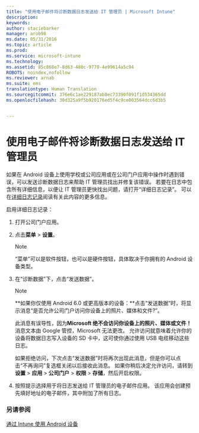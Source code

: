 ```yaml
---
title: "使用电子邮件将诊断数据日志发送给 IT 管理员 | Microsoft Intune"
description: 
keywords: 
author: staciebarker
manager: arob98
ms.date: 05/31/2016
ms.topic: article
ms.prod: 
ms.service: microsoft-intune
ms.technology: 
ms.assetid: 85c868e7-8d63-480c-9770-4e99614a5c94
ROBOTS: noindex,nofollow
ms.reviewer: arnab
ms.suite: ems
translationtype: Human Translation
ms.sourcegitcommit: 376e6c1ae229187ab8ec73390f091f1d534365dd
ms.openlocfilehash: 30d325a9f5b920176ed5f4c9ce003564dcc6d3b5


---
```



# 使用电子邮件将诊断数据日志发送给 IT 管理员

如果在 Android 设备上使用学校或公司应用或在公司门户应用中操作时遇到错误，可以发送诊断数据日志来帮助 IT 管理员找出并修复该错误。 若要在日志中包含所有详细信息，以便让 IT 管理员更快找出问题，请打开“详细日志记录”。 可以在[详细日志记录](use-verbose-logging-to-help-your-it-administrator-fix-device-issues-android.md)阅读有关此内容的更多信息。

启用详细日志记录：

1.  打开公司门户应用。

2.  点击**菜单** &gt; **设置**。

    > [!NOTE] 
    > “菜单”可以是软件按钮，也可以是硬件按钮，具体取决于你拥有的 Android 设备类型。

3.  在“诊断数据”下，点击“发送数据”。

    > [!NOTE]
    > **如果你仅使用 Android 6.0 或更高版本的设备：**点击“发送数据”时，将显示消息“是否允许公司门户访问你设备上的照片、媒体和文件?”。 

    此消息有误导性，因为**Microsoft 绝不会访问你设备上的照片、媒体或文件！** 消息文本由 Google 管控，Microsoft 无法更改。  允许访问就意味着允许你的设备将数据日志写入设备的 SD 卡中，这可使你通过使用 USB 电缆移动这些日志。

    如果拒绝访问，下次点击“发送数据”时将再次出现此消息，但是你可以点击“不再询问”复选框关闭以后接收此消息。  如果你稍后决定允许访问，请转到**设置** &gt; **应用** &gt; **公司门户** &gt; **权限** &gt; **存储**，然后开启权限。

4.  按照提示选择用于将日志发送给 IT 管理员的电子邮件应用。 该应用会创建预先填好地址的电子邮件，其中附加了所有日志。


### 另请参阅
[通过 Intune 使用 Android 设备](using-your-android-device-with-intune.md)


<!--HONumber=Jul16_HO3-->



